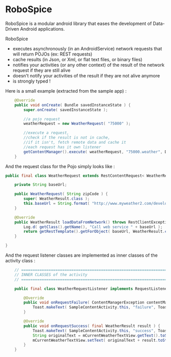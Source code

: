 RoboSpice
=========

RoboSpice is a modular android library that eases the development of Data-Driven Android applications.

RoboSpice
* executes asynchronously (in an AndroidService) network requests that will return POJOs (ex: REST requests)
* cache results (in Json, or Xml, or flat text files, or binary files)
* notifies your activities (or any other context) of the result of the network request if they are still alive
* doesn't notify your activities of the result if they are not alive anymore
* is strongly typed ! 

Here is a small example (extracted from the sample app) : 

````java
    @Override
    public void onCreate( Bundle savedInstanceState ) {
        super.onCreate( savedInstanceState );

        //a pojo request
        weatherRequest = new WeatherRequest( "75000" );

        //execute a request, 
        //check if the result is not in cache,
        //if it isn't, fetch remote data and cache it
        //each request has it own listener
        getContentManager().execute( weatherRequest, "75000.weather", DurationInMillis.ONE_DAY, new WeatherRequestListener() );        
    }

````


And the request class for the Pojo simply looks like : 

```java
public final class WeatherRequest extends RestContentRequest< WeatherResult > {

    private String baseUrl;

    public WeatherRequest( String zipCode ) {
        super( WeatherResult.class );
        this.baseUrl = String.format( "http://www.myweather2.com/developer/forecast.ashx?uac=AQmS68n6Ku&query=%s&output=json", zipCode );
    }

    @Override
    public WeatherResult loadDataFromNetwork() throws RestClientException {
        Log.d( getClass().getName(), "Call web service " + baseUrl );
        return getRestTemplate().getForObject( baseUrl, WeatherResult.class );
    }

}

```

And the request listener classes are implemented as inner classes of the activity class : 

```java
    // ============================================================================================
    // INNER CLASSES of the activity
    // ============================================================================================

    public final class WeatherRequestListener implements RequestListener< WeatherResult > {

        @Override
        public void onRequestFailure( ContentManagerException contentManagerException ) {
            Toast.makeText( SampleContentActivity.this, "failure", Toast.LENGTH_SHORT ).show();
        }

        @Override
        public void onRequestSuccess( final WeatherResult result ) {
            Toast.makeText( SampleContentActivity.this, "success", Toast.LENGTH_SHORT ).show();
            String originalText = mCurrentWeatherTextView.getText().toString();
            mCurrentWeatherTextView.setText( originalText + result.toString() );
        }
    }

````


